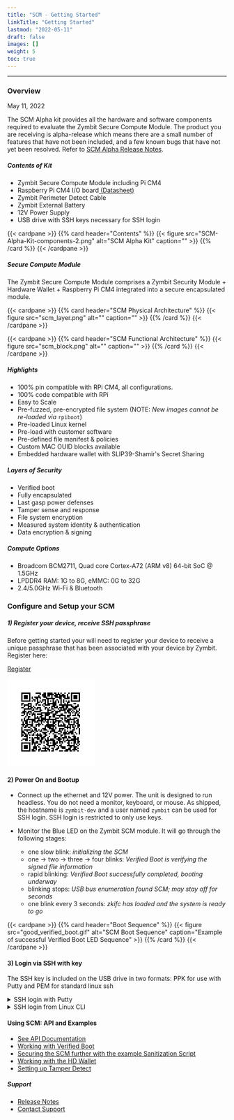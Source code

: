 ```yaml
---
title: "SCM - Getting Started"
linkTitle: "Getting Started"
lastmod: "2022-05-11"
draft: false
images: []
weight: 5
toc: true
---
```


-----
### **Overview**
May 11, 2022

The SCM Alpha kit provides all the hardware and software components required to evaluate the Zymbit Secure Compute Module. The product you are receiving is alpha-release which means there are a small number of features that have not been included, and a few known bugs that have not yet been resolved. Refer to [SCM Alpha Release Notes](../../../troubleshooting/scm/).

##### Contents of Kit
 
 * Zymbit Secure Compute Module including Pi CM4
 * Raspberry Pi CM4 I/O board[ (Datasheet)](https://datasheets.raspberrypi.com/cm4io/cm4io-datasheet.pdf)
 * Zymbit Perimeter Detect Cable
 * Zymbit External Battery
 * 12V Power Supply
 * USB drive with SSH keys necessary for SSH login

{{< cardpane >}}
{{% card header="Contents" %}}
{{< figure 
    src="SCM-Alpha-Kit-components-2.png"
    alt="SCM Alpha Kit"
    caption=""
    >}}
{{% /card %}}
{{< /cardpane >}}

##### Secure Compute Module

The Zymbit Secure Compute Module comprises a Zymbit Security Module + Hardware Wallet + Raspberry Pi CM4 integrated into a secure encapsulated module.

{{< cardpane >}}
{{% card header="SCM Physical Architecture" %}}
{{< figure
    src="scm_layer.png"
    alt=""
    caption=""
    >}}
{{% /card %}}
{{< /cardpane >}}

{{< cardpane >}}
{{% card header="SCM Functional Architecture" %}}
{{< figure
    src="scm_block.png"
    alt=""
    caption=""
    >}}
{{% /card %}}
{{< /cardpane >}}
    
##### Highlights
* 100% pin compatible with RPi CM4, all configurations.
* 100% code compatible with RPi
* Easy to Scale
* Pre-fuzzed, pre-encrypted file system (NOTE: *New images cannot be re-loaded via* `rpiboot`)
* Pre-loaded Linux kernel
* Pre-load with customer software
* Pre-defined file manifest & policies
* Custom MAC OUID blocks available
* Embedded hardware wallet with SLIP39-Shamir's Secret Sharing

##### Layers of Security
* Verified boot
* Fully encapsulated
* Last gasp power defenses
* Tamper sense and response
* File system encryption
* Measured system identity & authentication
* Data encryption & signing

##### Compute Options
* Broadcom BCM2711, Quad core Cortex-A72 (ARM v8) 64-bit SoC @ 1.5GHz
* LPDDR4 RAM: 1G to 8G, eMMC: 0G to 32G
* 2.4/5.0GHz Wi-Fi & Bluetooth

### **Configure and Setup your SCM**

##### 1) Register your device, receive SSH passphrase

Before getting started your will need to register your device to receive a unique passphrase that has been associated with your device by Zymbit.  Register here:

[Register](https://forms.zoho.com/phil12/form/SecureComputeModuleAlphaDeviceRegistration/)

![register](reg_barcode.png)
#### 2) Power On and Bootup
 * Connect up the ethernet and 12V power. The unit is designed to run headless. You do not need a monitor, keyboard, or mouse. As shipped, the hostname is `zymbit-dev` and a user named `zymbit` can be used for SSH login. SSH login is restricted to only use keys.
 
 * Monitor the Blue LED on the Zymbit SCM module. It will go through the following stages:
    - one slow blink:    *initializing the SCM*
    - one -> two -> three -> four blinks:   *Verified Boot is verifying the signed file information*
    - rapid blinking:   *Verified Boot successfully completed, booting underway*
    - blinking stops:   *USB bus enumeration found SCM; may stay off for seconds*
    - one blink every 3 seconds:   *zkifc has loaded and the system is ready to go*

{{< cardpane >}}
{{% card header="Boot Sequence" %}}
{{< figure 
    src="good_verified_boot.gif"
    alt="SCM Boot Sequence"
    caption="Example of successful Verified Boot LED Sequence"
    >}}
{{% /card %}}
{{< /cardpane >}}

#### 3) Login via SSH with key
The SSH key is included on the USB drive in two formats: PPK for use with Putty and PEM for standard linux ssh

<details>

<summary>
   SSH login with Putty
</summary>
    
* Copy PPK key from USB drive to your host

{{< cardpane >}}
{{% card header="Open PuTTY" %}}
{{< figure
    src="putty1.png"
    alt="Load SSH key file into PuTTY"
    caption="Open PuTTY, navigate to SSH -> Auth, and Browse to the PPK file."
    >}}
{{% /card %}}
{{< /cardpane >}}
    
{{< cardpane >}}
{{% card header="Configure and Save" %}}
{{< figure
    src="putty2.png"
    alt="Choose Session, then name and Save"
    caption="Choose Session, then fill out the Host Name, the Session name, and Save."
    >}}
{{% /card %}}
{{< /cardpane >}}
    
{{< cardpane >}}
{{% card header="Open SSH Session" %}}
{{< figure
    src="putty3.png"
    alt="Open your PuTTY Session"
    caption="Choose your saved session and Open. Enter the Passphrase you received from Zymbit when prompted."
    >}}
{{% /card %}}
{{< /cardpane >}}

</details>

<details>

<summary>
   SSH login from Linux CLI
</summary>

    1. Copy PEM key from USB drive to your host
    2. `ssh -i zscm.pem zymbit@zymbit-dev`
    3. Present your passphrase when prompted

</details>

#### Using SCM: API and Examples
    
 * [See API Documentation](../../../api/)   
 * [Working with Verified Boot](../../../tutorials/verified-boot/)
 * [Securing the SCM further with the example Sanitization Script](https://github.com/zymbit-applications/zk-scripts)
 * [Working with the HD Wallet](../../../tutorials/digital-wallet/)
 * [Setting up Tamper Detect](../../../tutorials/perimeter-detect/)
    
##### Support
    
 * [Release Notes](../../../troubleshooting/scm/)
 * [Contact Support](mailto:support@zymbit.com)


